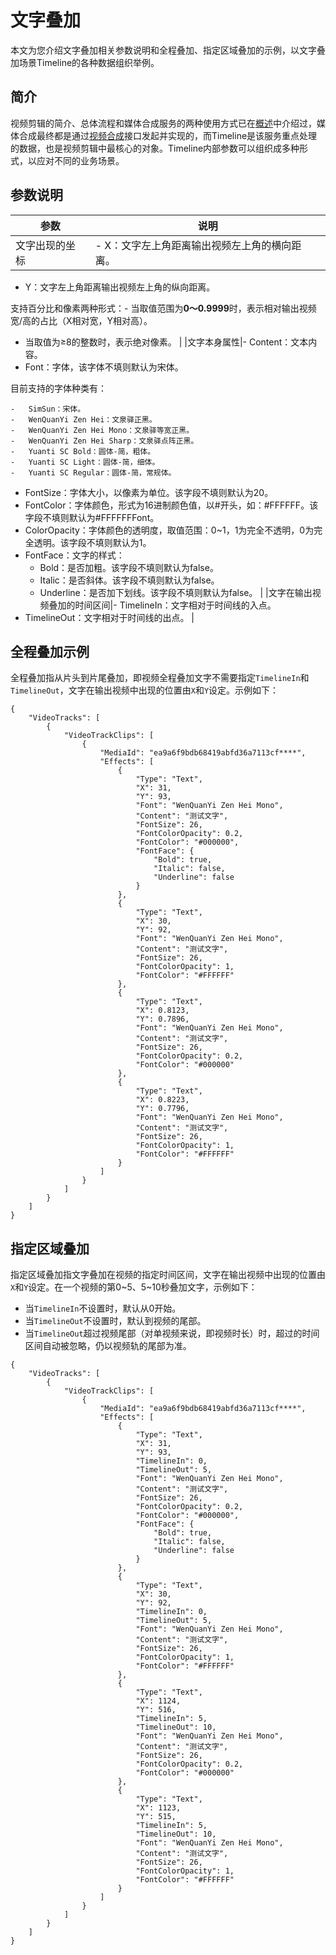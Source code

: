 # 文字叠加

本文为您介绍文字叠加相关参数说明和全程叠加、指定区域叠加的示例，以文字叠加场景Timeline的各种数据组织举例。

## 简介

视频剪辑的简介、总体流程和媒体合成服务的两种使用方式已在[概述](/cn.zh-CN/开发指南/云剪辑/概述.md)中介绍过，媒体合成最终都是通过[视频合成](/cn.zh-CN/服务端API/视频剪辑（云剪辑）/视频合成.md)接口发起并实现的，而Timeline是该服务重点处理的数据，也是视频剪辑中最核心的对象。Timeline内部参数可以组织成多种形式，以应对不同的业务场景。

## 参数说明

|参数|说明|
|--|--|
|文字出现的坐标|-   X：文字左上角距离输出视频左上角的横向距离。
-   Y：文字左上角距离输出视频左上角的纵向距离。

支持百分比和像素两种形式：-   当取值范围为**0～0.9999**时，表示相对输出视频宽/高的占比（X相对宽，Y相对高）。
-   当取值为≥8的整数时，表示绝对像素。 |
|文字本身属性|-   Content：文本内容。
-   Font：字体，该字体不填则默认为宋体。

目前支持的字体种类有：

    -   SimSun：宋体。
    -   WenQuanYi Zen Hei：文泉驿正黑。
    -   WenQuanYi Zen Hei Mono：文泉驿等宽正黑。
    -   WenQuanYi Zen Hei Sharp：文泉驿点阵正黑。
    -   Yuanti SC Bold：圆体-简，粗体。
    -   Yuanti SC Light：圆体-简，细体。
    -   Yuanti SC Regular：圆体-简，常规体。
-   FontSize：字体大小，以像素为单位。该字段不填则默认为20。
-   FontColor：字体颜色，形式为16进制颜色值，以\#开头，如：\#FFFFFF。该字段不填则默认为\#FFFFFFFont。
-   ColorOpacity：字体颜色的透明度，取值范围：0~1，1为完全不透明，0为完全透明。该字段不填则默认为1。
-   FontFace：文字的样式：
    -   Bold：是否加粗。该字段不填则默认为false。
    -   Italic：是否斜体。该字段不填则默认为false。
    -   Underline：是否加下划线。该字段不填则默认为false。 |
|文字在输出视频叠加的时间区间|-   TimelineIn：文字相对于时间线的入点。
-   TimelineOut：文字相对于时间线的出点。 |

## 全程叠加示例

全程叠加指从片头到片尾叠加，即视频全程叠加文字不需要指定`TimelineIn`和`TimelineOut`，文字在输出视频中出现的位置由`X`和`Y`设定。示例如下：

```
{
    "VideoTracks": [
        {
            "VideoTrackClips": [
                {
                    "MediaId": "ea9a6f9bdb68419abfd36a7113cf****",
                    "Effects": [
                        {
                            "Type": "Text",
                            "X": 31,
                            "Y": 93,
                            "Font": "WenQuanYi Zen Hei Mono",
                            "Content": "测试文字",
                            "FontSize": 26,
                            "FontColorOpacity": 0.2,
                            "FontColor": "#000000",
                            "FontFace": {
                                "Bold": true,
                                "Italic": false,
                                "Underline": false
                            }
                        },
                        {
                            "Type": "Text",
                            "X": 30,
                            "Y": 92,
                            "Font": "WenQuanYi Zen Hei Mono",
                            "Content": "测试文字",
                            "FontSize": 26,
                            "FontColorOpacity": 1,
                            "FontColor": "#FFFFFF"
                        },
                        {
                            "Type": "Text",
                            "X": 0.8123,
                            "Y": 0.7896,
                            "Font": "WenQuanYi Zen Hei Mono",
                            "Content": "测试文字",
                            "FontSize": 26,
                            "FontColorOpacity": 0.2,
                            "FontColor": "#000000"
                        },
                        {
                            "Type": "Text",
                            "X": 0.8223,
                            "Y": 0.7796,
                            "Font": "WenQuanYi Zen Hei Mono",
                            "Content": "测试文字",
                            "FontSize": 26,
                            "FontColorOpacity": 1,
                            "FontColor": "#FFFFFF"
                        }
                    ]
                }
            ]
        }
    ]
}
```

## 指定区域叠加

指定区域叠加指文字叠加在视频的指定时间区间，文字在输出视频中出现的位置由`X`和`Y`设定。在一个视频的第0~5、5~10秒叠加文字，示例如下：

-   当`TimelineIn`不设置时，默认从0开始。
-   当`TimelineOut`不设置时，默认到视频的尾部。
-   当`TimelineOut`超过视频尾部（对单视频来说，即视频时长）时，超过的时间区间自动被忽略，仍以视频轨的尾部为准。

```
{
    "VideoTracks": [
        {
            "VideoTrackClips": [
                {
                    "MediaId": "ea9a6f9bdb68419abfd36a7113cf****",
                    "Effects": [
                        {
                            "Type": "Text",
                            "X": 31,
                            "Y": 93,
                            "TimelineIn": 0,
                            "TimelineOut": 5,
                            "Font": "WenQuanYi Zen Hei Mono",
                            "Content": "测试文字",
                            "FontSize": 26,
                            "FontColorOpacity": 0.2,
                            "FontColor": "#000000",
                            "FontFace": {
                                "Bold": true,
                                "Italic": false,
                                "Underline": false
                            }
                        },
                        {
                            "Type": "Text",
                            "X": 30,
                            "Y": 92,
                            "TimelineIn": 0,
                            "TimelineOut": 5,
                            "Font": "WenQuanYi Zen Hei Mono",
                            "Content": "测试文字",
                            "FontSize": 26,
                            "FontColorOpacity": 1,
                            "FontColor": "#FFFFFF"
                        },
                        {
                            "Type": "Text",
                            "X": 1124,
                            "Y": 516,
                            "TimelineIn": 5,
                            "TimelineOut": 10,
                            "Font": "WenQuanYi Zen Hei Mono",
                            "Content": "测试文字",
                            "FontSize": 26,
                            "FontColorOpacity": 0.2,
                            "FontColor": "#000000"
                        },
                        {
                            "Type": "Text",
                            "X": 1123,
                            "Y": 515,
                            "TimelineIn": 5,
                            "TimelineOut": 10,
                            "Font": "WenQuanYi Zen Hei Mono",
                            "Content": "测试文字",
                            "FontSize": 26,
                            "FontColorOpacity": 1,
                            "FontColor": "#FFFFFF"
                        }
                    ]
                }
            ]
        }
    ]
}
```

